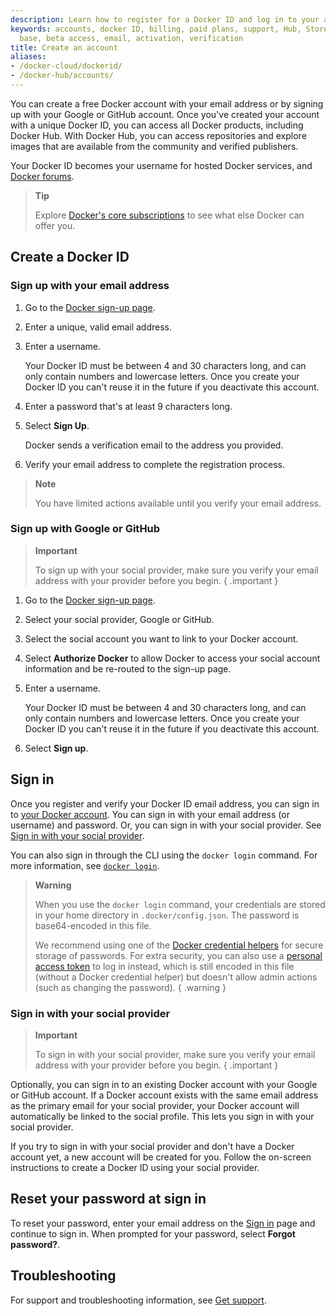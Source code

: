 ```yaml
---
description: Learn how to register for a Docker ID and log in to your account
keywords: accounts, docker ID, billing, paid plans, support, Hub, Store, Forums, knowledge
  base, beta access, email, activation, verification
title: Create an account
aliases:
- /docker-cloud/dockerid/
- /docker-hub/accounts/
---
```


You can create a free Docker account with your email address or by signing up with your Google or GitHub account. Once you've created your account with a unique Docker ID, you can access all Docker products, including Docker Hub. With Docker Hub, you can access repositories and explore images that are available from the community and verified publishers.

Your Docker ID becomes your username for hosted Docker services, and [Docker forums](https://forums.docker.com/).

> **Tip**
>
> Explore [Docker's core subscriptions](https://www.docker.com/pricing/) to see what else Docker can offer you. 

## Create a Docker ID

### Sign up with your email address

1. Go to the [Docker sign-up page](https://hub.docker.com/signup/).

2. Enter a unique, valid email address.

3. Enter a username.

    Your Docker ID must be between 4 and 30 characters long, and can only contain numbers and lowercase letters. Once you create your Docker ID you can't reuse it in the future if you deactivate this account.

4. Enter a password that's at least 9 characters long.

5. Select **Sign Up**.

   Docker sends a verification email to the address you provided.

6. Verify your email address to complete the registration process.

> **Note**
>
> You have limited actions available until you verify your email address.

### Sign up with Google or GitHub

> **Important**
>
> To sign up with your social provider, make sure you verify your email address with your provider before you begin.
{ .important }

1. Go to the [Docker sign-up page](https://hub.docker.com/signup/).

2. Select your social provider, Google or GitHub.

3. Select the social account you want to link to your Docker account.

4. Select **Authorize Docker** to allow Docker to access your social account information and be re-routed to the sign-up page.

5. Enter a username.

    Your Docker ID must be between 4 and 30 characters long, and can only contain numbers and lowercase letters. Once you create your Docker ID you can't reuse it in the future if you deactivate this account.

6. Select **Sign up**.

## Sign in

Once you register and verify your Docker ID email address, you can sign in to [your Docker account](https://login.docker.com/u/login/). You can sign in with your email address (or username) and password. Or, you can sign in with your social provider. See [Sign in with your social provider](#sign-in-with-your-social-provider).

You can also sign in through the CLI using the `docker login` command. For more information, see [`docker login`](../engine/reference/commandline/login.md).

> **Warning**
>
> When you use the `docker login` command, your credentials are
stored in your home directory in `.docker/config.json`. The password is base64-encoded in this file.
>
> We recommend using one of the [Docker credential helpers](https://github.com/docker/docker-credential-helpers) for secure storage of passwords. For extra security, you can also use a [personal access token](../security/for-developers/access-tokens.md) to log in instead, which is still encoded in this file (without a Docker credential helper) but doesn't allow admin actions (such as changing the password).
{ .warning }

### Sign in with your social provider

> **Important**
>
> To sign in with your social provider, make sure you verify your email address with your provider before you begin.
{ .important }

Optionally, you can sign in to an existing Docker account with your Google or GitHub account. If a Docker account exists with the same email address as the primary email for your social provider, your Docker account will automatically be linked to the social profile. This lets you sign in with your social provider.

If you try to sign in with your social provider and don't have a Docker account yet, a new account will be created for you. Follow the on-screen instructions to create a Docker ID using your social provider.

## Reset your password at sign in

To reset your password, enter your email address on the [Sign in](https://login.docker.com/u/login) page and continue to sign in. When prompted for your password, select **Forgot password?**.

## Troubleshooting

For support and troubleshooting information, see [Get support](../support.md).